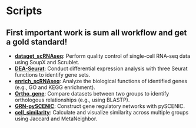 # Scripts

## First important work is sum all workflow and get a gold standard!

- [**dataget_scRNAseq**](dataget_scRNAseq): Perform quality control of single-cell RNA-seq data using SoupX and Scrublet.
- [**DEA-Seurat**](DEA-Seurat): Conduct differential expression analysis with three Seurat functions to identify gene sets.
- [**enrich_scRNAseq**](enrich_scRNAseq): Analyze the biological functions of identified genes (e.g., GO and KEGG enrichment).
- [**Ortho_gene**](Ortho_gene): Compare datasets between two groups to identify orthologous relationships (e.g., using BLASTP).
- [**GRN-pySCENIC**](GRN-pySCENIC): Construct gene regulatory networks with pySCENIC.
- [**cell_similarity**](cell_similarity): Calculate and visualize similarity across multiple groups using Jaccard and MetaNeighbor.